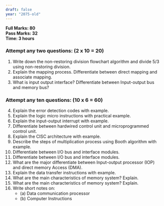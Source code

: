 ```yaml
---
draft: false
year: "2075-old"
---
```


**Full Marks: 80**\
**Pass Marks: 32**\
**Time: 3 hours**

### Attempt any two questions: (2 x 10 = 20)

1. Write down the non-restoring division flowchart algorithm and divide 5/3 using non-restoring division.
2. Explain the mapping process. Differentiate between direct mapping and associate mapping.
3. What is input output interface? Differentiate between Input-output bus and memory bus?

### Attempt any ten questions: (10 x 6 = 60)

4. Explain the error detection codes with example.
5. Explain the logic micro instructions with practical example.
6. Explain the input-output interrupt with example.
7. Differentiate between hardwired control unit and microprogrammed control unit.
8. Explain the CISC architecture with example.
9. Describe the steps of multiplication process using Booth algorithm with example.
10. Differentiate between I/O bus and interface modules.
11. Differentiate between I/O bus and interface modules.
12. What are the major differentiate between Input-output processor (IOP) and direct memory Access (DMA).
13. Explain the data transfer instructions with example.
14. What are the main characteristics of memory system? Explain.
15. What are the main characteristics of memory system? Explain.
16. Write short notes on:
    - (a) Data communication processor
    - (b) Computer Instructions
